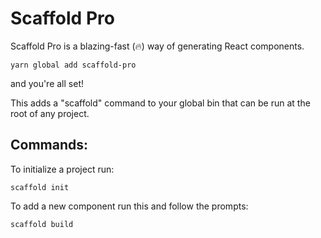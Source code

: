 # Scaffold Pro

Scaffold Pro is a blazing-fast (🔥) way of generating React components.

```
yarn global add scaffold-pro
```

and you're all set!

This adds a "scaffold" command to your global bin that can be run at the root of any project.

## Commands:
To initialize a project run:
```
scaffold init
```

To add a new component run this and follow the prompts:
```
scaffold build
```

